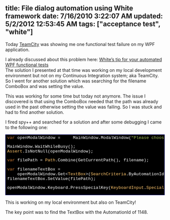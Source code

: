 title: File dialog automation using White framework
date: 7/16/2010 3:22:07 AM
updated: 5/2/2012 12:53:45 AM
tags: ["acceptance test", "white"]
---
Today [TeamCity](http://www.jetbrains.com/teamcity/index.html) was showing me one functional test failure on my WPF application.

I already discussed about this problem here: [White’s tip for your automated WPF functional tests](http://www.laurentkempe.com/post/Whitee28099s-tip-for-your-automated-WPF-functional-tests.aspx)       
The solution I presented at that time was working on my local development environment but not on my Continuous Integration system; aka TeamCity. So I went for another solution which was searching for the filename ComboBox and was setting the value. 

This was working for some time but today not anymore. The issue I discovered is that using the ComboBox needed that the path was already used in the past otherwise setting the value was failing. So I was stuck and had to find another solution.

I fired spy++ and searched for a solution and after some debugging I came to the following one:
  <div style="padding-bottom: 0px; margin: 0px; padding-left: 0px; padding-right: 0px; display: inline; float: none; padding-top: 0px" id="scid:9ce6104f-a9aa-4a17-a79f-3a39532ebf7c:9f29d62e-a07a-4c37-8831-5484ee322783" class="wlWriterEditableSmartContent"> <div style="border: #000080 1px solid; color: #000; font-family: 'Courier New', Courier, Monospace; font-size: 10pt"> <div style="background-color: #000000; max-height: 500px; overflow: auto; padding: 2px 5px; white-space: nowrap"><span style="color:#cc7832">var</span><span style="color:#ffffff"> openModalWindow = </span>  
     <span style="color:#ffffff">MainWindow.ModalWindow(</span><span style="color:#a5c25c">"Please choose a Zip file"</span><span style="color:#ffffff">, </span><span style="color:#ffc66d">InitializeOption</span><span style="color:#ffffff">.NoCache);</span>  

 <span style="color:#ffffff">MainWindow.WaitWhileBusy();</span>  
 <span style="color:#ffffff"></span><span style="color:#ffc66d">Assert</span><span style="color:#ffffff">.IsNotNull(openModalWindow);</span>  

 <span style="color:#ffffff"></span><span style="color:#cc7832">var</span><span style="color:#ffffff"> filePath = </span><span style="color:#ffc66d">Path</span><span style="color:#ffffff">.Combine(GetCurrentPath(), filename);</span>  

 <span style="color:#ffffff"></span><span style="color:#cc7832">var</span><span style="color:#ffffff"> filenameTextBox = </span>  
     <span style="color:#ffffff">openModalWindow.Get<</span><span style="color:#ffc66d">TextBox</span><span style="color:#ffffff">>(</span><span style="color:#ffc66d">SearchCriteria</span><span style="color:#ffffff">.ByAutomationId(</span><span style="color:#a5c25c">"1148"</span><span style="color:#ffffff">));</span>  
 <span style="color:#ffffff">filenameTextBox.SetValue(filePath);</span>  

 <span style="color:#ffffff">openModalWindow.Keyboard.PressSpecialKey(</span><span style="color:#ffc66d">KeyboardInput</span><span style="color:#ffffff">.</span><span style="color:#ffc66d">SpecialKeys</span><span style="color:#ffffff">.RETURN);</span></div> </div> </div>    

This is working on my local environment but also on TeamCity!

The key point was to find the TextBox with the AutomationId of 1148.
